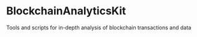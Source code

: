 # BlockchainAnalyticsKit
Tools and scripts for in-depth analysis of blockchain transactions and data
